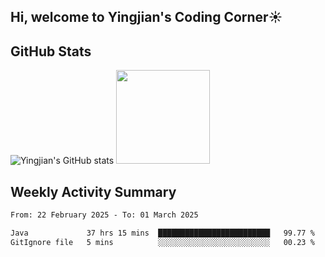 ## Hi, welcome to Yingjian's Coding Corner☀️

## GitHub Stats
![Yingjian's GitHub stats](https://github-readme-stats.vercel.app/api?username=BigBigBai&show_icons=true&hide=stars,issues&hide_border=true&theme=merko&bg_color=00000000)
<img height="150em" src="https://github-readme-stats.vercel.app/api/top-langs/?username=BigBigBai&layout=compact&hide_border=true&theme=merko&bg_color=00000000"/>

## Weekly Activity Summary

<!--START_SECTION:waka-->

```txt
From: 22 February 2025 - To: 01 March 2025

Java             37 hrs 15 mins  █████████████████████████   99.77 %
GitIgnore file   5 mins          ░░░░░░░░░░░░░░░░░░░░░░░░░   00.23 %
```

<!--END_SECTION:waka-->


